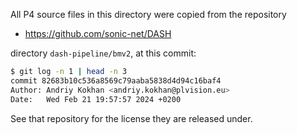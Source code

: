 All P4 source files in this directory were copied from the repository

+ https://github.com/sonic-net/DASH

directory `dash-pipeline/bmv2`, at this commit:

```bash
$ git log -n 1 | head -n 3
commit 82683b10c536a8569c79aaba5838d4d94c16baf4
Author: Andriy Kokhan <andriy.kokhan@plvision.eu>
Date:   Wed Feb 21 19:57:57 2024 +0200
```

See that repository for the license they are released under.
